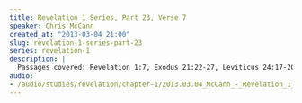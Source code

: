 ```yaml
--- 
title: Revelation 1 Series, Part 23, Verse 7
speaker: Chris McCann
created_at: "2013-03-04 21:00"
slug: revelation-1-series-part-23
series: revelation-1
description: |
  Passages covered: Revelation 1:7, Exodus 21:22-27, Leviticus 24:17-20, Deuteronomy 19:16-21, Mark 9:43-48.
audio: 
- /audio/studies/revelation/chapter-1/2013.03.04_McCann_-_Revelation_1_Series_Part_23.yaml
---
```

